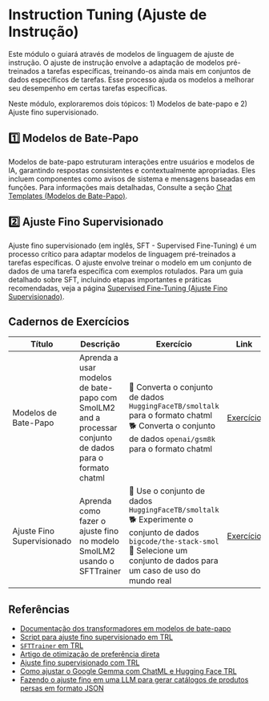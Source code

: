 # Instruction Tuning (Ajuste de Instrução)

Este módulo o guiará através de modelos de linguagem de ajuste de instrução. O ajuste de instrução envolve a adaptação de modelos pré-treinados a tarefas específicas, treinando-os ainda mais em conjuntos de dados específicos de tarefas. Esse processo ajuda os modelos a melhorar seu desempenho em certas tarefas específicas.

Neste módulo, exploraremos dois tópicos: 1) Modelos de bate-papo e 2) Ajuste fino supervisionado.

## 1️⃣ Modelos de Bate-Papo

Modelos de bate-papo estruturam interações entre usuários e modelos de IA, garantindo respostas consistentes e contextualmente apropriadas. Eles incluem componentes como avisos de sistema e mensagens baseadas em funções. Para informações mais detalhadas, Consulte a seção [Chat Templates (Modelos de Bate-Papo)](./chat_templates.md).

## 2️⃣ Ajuste Fino Supervisionado

Ajuste fino supervisionado (em inglês, SFT - Supervised Fine-Tuning) é um processo crítico para adaptar modelos de linguagem pré-treinados a tarefas específicas. O ajuste envolve treinar o modelo em um conjunto de dados de uma tarefa específica com exemplos rotulados. Para um guia detalhado sobre SFT, incluindo etapas importantes e práticas recomendadas, veja a página [Supervised Fine-Tuning (Ajuste Fino Supervisionado)](./supervised_fine_tuning.md).

## Cadernos de Exercícios

| Título | Descrição | Exercício | Link | Colab |
|-------|-------------|----------|------|-------|
| Modelos de Bate-Papo | Aprenda a usar modelos de bate-papo com SmolLM2 and a processar conjunto de dados para o formato chatml | 🐢 Converta o conjunto de dados `HuggingFaceTB/smoltalk` para o formato chatml<br> 🐕 Converta o conjunto de dados `openai/gsm8k` para o formato chatml | [Exercício](./notebooks/chat_templates_example.ipynb) | <a target="_blank" href="https://colab.research.google.com/github/kshivendu/smol-course/blob/main/1_instruction_tuning/notebooks/chat_templates_example.ipynb"><img src="https://colab.research.google.com/assets/colab-badge.svg" alt="Open In Colab"/></a> |
| Ajuste Fino Supervisionado | Aprenda como fazer o ajuste fino no modelo SmolLM2 usando o SFTTrainer | 🐢 Use o conjunto de dados `HuggingFaceTB/smoltalk`<br>🐕 Experimente o conjunto de dados `bigcode/the-stack-smol`<br>🦁 Selecione um conjunto de dados para um caso de uso do mundo real | [Exercício](./notebooks/sft_finetuning_example.ipynb) | <a target="_blank" href="https://colab.research.google.com/github/kshivendu/smol-course/blob/main/1_instruction_tuning/notebooks/sft_finetuning_example.ipynb"><img src="https://colab.research.google.com/assets/colab-badge.svg" alt="Open In Colab"/></a> |

## Referências

- [Documentação dos transformadores em modelos de bate-papo](https://huggingface.co/docs/transformers/main/en/chat_templating)
- [Script para ajuste fino supervisionado em TRL](https://github.com/huggingface/trl/blob/main/examples/scripts/sft.py)
- [`SFTTrainer` em TRL](https://huggingface.co/docs/trl/main/en/sft_trainer)
- [Artigo de otimização de preferência direta](https://arxiv.org/abs/2305.18290)
- [Ajuste fino supervisionado com TRL](https://huggingface.co/docs/trl/main/en/tutorials/supervised_finetuning)
- [Como ajustar o Google Gemma com ChatML e Hugging Face TRL](https://www.philschmid.de/fine-tune-google-gemma)
- [Fazendo o ajuste fino em uma LLM para gerar catálogos de produtos persas em formato JSON](https://huggingface.co/learn/cookbook/en/fine_tuning_llm_to_generate_persian_product_catalogs_in_json_format)
